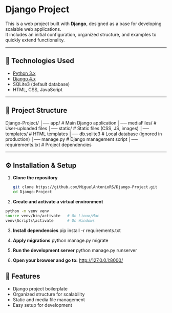 # Django Project

This is a web project built with **Django**, designed as a base for developing scalable web applications.  
It includes an initial configuration, organized structure, and examples to quickly extend functionality.

---

## 🚀 Technologies Used
- [Python 3.x](https://www.python.org/)
- [Django 4.x](https://www.djangoproject.com/)
- SQLite3 (default database)
- HTML, CSS, JavaScript

---
 
## 📂 Project Structure
 
Django-Project/
│── app/ # Main Django application
│── mediaFiles/ # User-uploaded files
│── static/ # Static files (CSS, JS, images)
│── templates/ # HTML templates
│── db.sqlite3 # Local database (ignored in production)
│── manage.py # Django management script
│── requirements.txt # Project dependencies


---

## ⚙️ Installation & Setup

1. **Clone the repository**
   ```bash
   git clone https://github.com/MiguelAntonioRS/Django-Project.git
   cd Django-Project

2. **Create and activate a virtual environment**
  ```bash
  python -m venv venv
  source venv/bin/activate   # On Linux/Mac
  venv\Scripts\activate      # On Windows
 ```
 3. **Install dependencies**
    pip install -r requirements.txt

4. **Apply migrations**
   python manage.py migrate

5. **Run the development server**
   python manage.py runserver

6. **Open your browser and go to:**
   http://127.0.0.1:8000/

## 📌 Features

- Django project boilerplate  
- Organized structure for scalability  
- Static and media file management  
- Easy setup for development  
